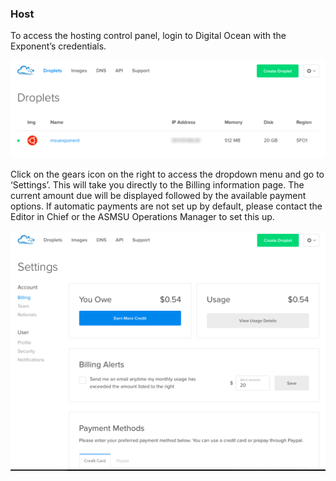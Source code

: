 <link rel="stylesheet" href="../style.css">

### Host

To access the hosting control panel, login to Digital Ocean with the Exponent’s credentials. 

![](host.png)

Click on the gears icon on the right to access the dropdown menu and go to ‘Settings’. This will take you directly to the Billing information page. The current amount due will be displayed followed by the available payment options. If automatic payments are not set up by default, please contact the Editor in Chief or the ASMSU Operations Manager to set this up.

![](host_2.png)

